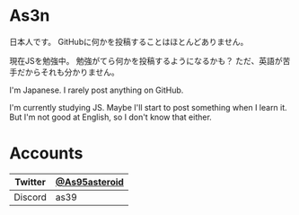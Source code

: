 # As3n
日本人です。
GitHubに何かを投稿することはほとんどありません。

現在JSを勉強中。
勉強がてら何かを投稿するようになるかも？
ただ、英語が苦手だからそれも分かりません。

I'm Japanese.
I rarely post anything on GitHub.

I'm currently studying JS. 
Maybe I'll start to post something when I learn it.
But I'm not good at English, so I don't know that either.
# Accounts





Twitter|[@As95asteroid](https://twitter.com/As95asteroid)
--|--
Discord|as39
